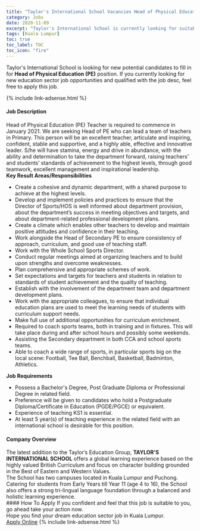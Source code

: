 ```yaml
---
title: "Taylor's International School Vacancies Head of Physical Education (PE)" 
category: Jobs 
date: 2020-11-09 
excerpt: "Taylor's International School is currently looking for suitable person to fill in the Head of Physical Education (PE) which positioned at Kuala Lumpur" 
tags: [Kuala Lumpur] 
toc: true 
toc_label: TOC 
toc_icon: "fire" 
--- 
```


<p>Taylor's International School is looking for new potential candidates to fill in for <b>Head of Physical Education (PE)</b> position. If you currently looking for new education sector job opportunities and qualified with the job desc, feel free to apply this job.
</p>{% include link-adsense.html %} 
 <div><div><div><h4>Job Description</h4></div></div><div><div><span><div><div><div>Head of Physical Education (PE) Teacher is required to commence in January 2021. We are seeking Head of PE who can lead a team of teachers in Primary. This person will be an excellent teacher, articulate and inspiring, confident, stable and supportive, and a highly able, effective and innovative leader. S/he will have stamina, energy and drive in abundance, with the ability and determination to take the department forward, raising teachers&#8217; and students&#8217; standards of achievement to the highest levels, through good teamwork, excellent management and inspirational leadership.</div><div><strong>Key Result Areas/Responsibilities</strong><ul><li>Create a cohesive and dynamic department, with a shared purpose to achieve at the highest levels.</li><li>Develop and implement policies and practices to ensure that the Director of Sports/HOS is well informed about department provision, about the department&#8217;s success in meeting objectives and targets, and about department-related professional development plans.</li><li>Create a climate which enables other teachers to develop and maintain positive attitudes and confidence in their teaching.</li><li>Work alongside the Head of Secondary PE to ensure consistency of approach, curriculum, and good use of teaching staff.</li><li>Work with the Whole School Sports Director.</li><li>Conduct regular meetings aimed at organizing teachers and to build upon strengths and overcome weaknesses.</li><li>Plan comprehensive and appropriate schemes of work.</li><li>Set expectations and targets for teachers and students in relation to standards of student achievement and the quality of teaching.</li><li>Establish with the involvement of the department team and department development plans.</li><li>Work with the appropriate colleagues, to ensure that individual education plans are used to meet the learning needs of students with curriculum support needs.</li><li>Make full use of additional opportunities for curriculum enrichment.</li><li>Required to coach sports teams, both in training and in fixtures. This will take place during and after school hours and possibly some weekends.</li><li>Assisting the Secondary department in both CCA and school sports teams.</li><li>Able to coach a wide range of sports, in particular sports big on the local scene: Football, Tee Ball, Benchball, Basketball, Badminton, Athletics.</li></ul><div><strong>Job Requirements</strong></div><ul><li>Possess a Bachelor's Degree, Post Graduate Diploma or Professional Degree in related field.</li><li>Preference will be given to candidates who hold a Postgraduate Diploma/Certificate in Education (PGDE/PGCE) or equivalent.</li><li>Experience of teaching KS1 is essential.</li><li>At least 5 year(s) of teaching experience in the related field with an international school is desirable for this position.</li></ul></div></div></div></span></div></div></div> 
<div><div><div><h4>Company Overview</h4></div></div><div><div><span><div><div>
	The latest addition to the Taylor&#8217;s Education Group, <strong>TAYLOR'S INTERNATIONAL SCHOOL</strong> offers a global learning experience based on the highly valued British Curriculum and focus on character building grounded in the Best of Eastern and Western Values.</div>
<div>
	The School has two campuses located in Kuala Lumpur and Puchong. Catering for students from Early Years till Year 11 (age 4 to 16), the School also offers a strong tri-lingual language foundation through a balanced and holistic learning experience.</div></div></span></div></div></div> 
#### How To Apply 
If you confident and feel that this job is suitable to you, go ahead take your action now. <br/> 
Hope you find your dream education sector job in Kuala Lumpur. <br/> 
<a href="https://www.jobstreet.com.my/en/job/head-of-physical-education-pe-4420115?jobId=jobstreet-my-job-4420115&sectionRank=15&token=0~6ffc1593-e57c-4ea3-9cd4-7b242577603c&fr=SRP%20View%20In%20New%20Ta" class="btn btn--info" target="_blank" rel="nofollow noopenner">Apply Online</a> 
{% include link-adsense.html %} 